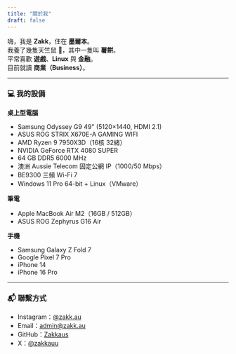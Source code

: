 ```yaml
---
title: "關於我"
draft: false
---
```


嗨，我是 **Zakk**，住在 **墨爾本**。  
我養了幾隻天竺鼠 🐹，其中一隻叫 **薯餅**。  
平常喜歡 **遊戲**、**Linux** 與 **金融**。  
目前就讀 **商業（Business）**。

---

### 💻 我的設備

**桌上型電腦**
- Samsung Odyssey G9 49" (5120×1440, HDMI 2.1)
- ASUS ROG STRIX X670E-A GAMING WIFI
- AMD Ryzen 9 7950X3D（16核 32緒）
- NVIDIA GeForce RTX 4080 SUPER
- 64 GB DDR5 6000 MHz
- 澳洲 Aussie Telecom 固定公網 IP（1000/50 Mbps）
- BE9300 三頻 Wi-Fi 7
- Windows 11 Pro 64-bit + Linux（VMware）

**筆電**
- Apple MacBook Air M2（16GB / 512GB）
- ASUS ROG Zephyrus G16 Air

**手機**
- Samsung Galaxy Z Fold 7
- Google Pixel 7 Pro
- iPhone 14
- iPhone 16 Pro

---

### 📬 聯繫方式
- Instagram：[@zakk.au](https://www.instagram.com/zakk.au/)
- Email：[admin@zakk.au](mailto:admin@zakk.au)
- GitHub：[Zakkaus](https://github.com/Zakkaus)
- X：[@zakkauu](https://x.com/zakkauu)
